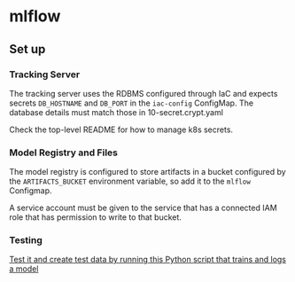 # mlflow

## Set up

### Tracking Server

The tracking server uses the RDBMS configured through IaC and expects secrets `DB_HOSTNAME` and `DB_PORT` in the
`iac-config` ConfigMap. The database details must match those in 10-secret.crypt.yaml

Check the top-level README for how to manage k8s secrets.

### Model Registry and Files

The model registry is configured to store artifacts in a bucket configured by the `ARTIFACTS_BUCKET` environment
variable, so add it to the `mlflow` Configmap.

A service account must be given to the service that has a connected IAM role that has permission to write to that
bucket.

### Testing

[Test it and create test data by running this Python script that trains and logs a model](https://gist.github.com/ayqazi/beb5cea5dafc768a4522797105c9f72f)
